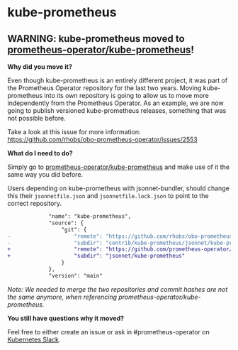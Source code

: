 # kube-prometheus

## WARNING: kube-prometheus moved to [prometheus-operator/kube-prometheus](https://github.com/prometheus-operator/kube-prometheus)!

**Why did you move it?**

Even though kube-prometheus is an entirely different project, it was part of the Prometheus Operator repository for the last two years.
Moving kube-prometheus into its own repository is going to allow us to move more independently from the Prometheus Operator.
As an example, we are now going to publish versioned kube-prometheus releases, something that was not possible before.

Take a look at this issue for more information:
https://github.com/rhobs/obo-prometheus-operator/issues/2553


**What do I need to do?**

Simply go to [prometheus-operator/kube-prometheus](https://github.com/prometheus-operator/kube-prometheus) and make use of it the same way you did before.

Users depending on kube-prometheus with jsonnet-bundler, should change this their `jsonnetfile.json` and `jsonnetfile.lock.json` to point to the correct repository.

```diff
             "name": "kube-prometheus",
             "source": {
                 "git": {
-                    "remote": "https://github.com/rhobs/obo-prometheus-operator",
-                    "subdir": "contrib/kube-prometheus/jsonnet/kube-prometheus"
+                    "remote": "https://github.com/prometheus-operator/kube-prometheus",
+                    "subdir": "jsonnet/kube-prometheus"
                 }
             },
             "version": "main"
```

*Note: We needed to merge the two repositories and commit hashes are not the same anymore, when referencing prometheus-operator/kube-prometheus.*

**You still have questions why it moved?**

Feel free to either create an issue or ask in #prometheus-operator on [Kubernetes Slack](https://kubernetes.slack.com).
